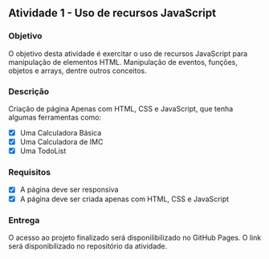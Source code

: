 ## Atividade 1 - Uso de recursos JavaScript

### Objetivo

O objetivo desta atividade é exercitar o uso de recursos JavaScript para manipulação de elementos HTML. Manipulação de eventos, funções, objetos e arrays, dentre outros conceitos.

### Descrição

Criação de página Apenas com HTML, CSS e JavaScript, que tenha algumas ferramentas como:

- [x] Uma Calculadora Básica
- [x] Uma Calculadora de IMC
- [x] Uma TodoList

### Requisitos

- [x] A página deve ser responsiva
- [x] A página deve ser criada apenas com HTML, CSS e JavaScript

### Entrega

O acesso ao projeto finalizado será disponilibilizado no GitHub Pages. O link será disponibilizado no repositório da atividade.
